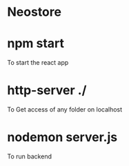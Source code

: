 # Neostore

# npm start
To start the react app

# http-server ./
To Get access of any folder on localhost

# nodemon server.js
To run backend
